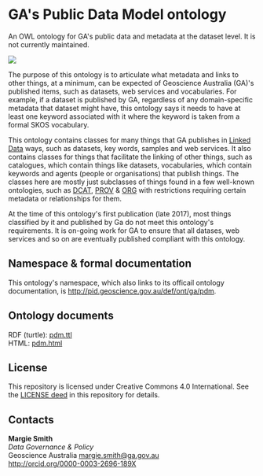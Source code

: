 # GA's Public Data Model ontology
An OWL ontology for GA's public data and metadata at the dataset level. It is not currently maintained.

![](pdm.png)

The purpose of this ontology is to articulate what metadata and links to other things, at a minimum, can be expected of Geoscience Australia (GA)'s published items, such as datasets, web services and vocabularies. For example, if a dataset is published by GA, regardless of any domain-specific metadata that dataset might have, this ontology says it needs to have at least one keyword associated with it where the keyword is taken from a formal SKOS vocabulary.

This ontology contains classes for many things that GA publishes in [Linked Data](https://en.wikipedia.org/wiki/Linked_data) ways, such as datasets, key words, samples and web services. It also contains classes for things that facilitate the linking of other things, such as catalogues, which contain things like datasets, vocabularies, which contain keywords and agents (people or organisations) that publish things. The classes here are mostly just subclasses of things found in a few well-known ontologies, such as [DCAT](https://www.w3.org/TR/vocab-dcat/), [PROV](https://www.w3.org/TR/prov-o/) & [ORG](https://www.w3.org/TR/vocab-org/) with restrictions requiring certain metadata or relationships for them. 

At the time of this ontology's first publication (late 2017), most things classified by it and published by Ga do not meet this ontology's requirements. It is on-going work for GA to ensure that all datases, web services and so on are eventually published compliant with this ontology.


## Namespace & formal documentation
This ontology's namespace, which also links to its officail ontology documentation, is <http://pid.geoscience.gov.au/def/ont/ga/pdm>.


## Ontology documents
RDF (turtle): [pdm.ttl](pdm.ttl)  
HTML: [pdm.html](pdm.html)


## License
This repository is licensed under Creative Commons 4.0 International. See the [LICENSE deed](LICENSE) in this repository for details.


## Contacts

**Margie Smith**  
*Data Governance & Policy*  
Geoscience Australia
<margie.smith@ga.gov.au>  
<http://orcid.org/0000-0003-2696-189X>
